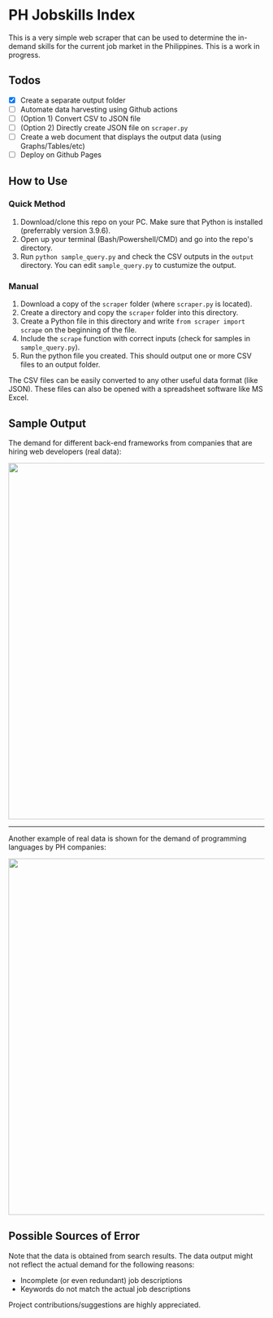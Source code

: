 # PH Jobskills Index

This is a very simple web scraper that can be used to determine the in-demand 
skills for the current job market in the Philippines. This is a work in progress.

## Todos
- [x] Create a separate output folder
- [ ] Automate data harvesting using Github actions
- [ ] (Option 1) Convert CSV to JSON file
- [ ] (Option 2) Directly create JSON file on `scraper.py`
- [ ] Create a web document that displays the output data (using Graphs/Tables/etc)
- [ ] Deploy on Github Pages

## How to Use
### Quick Method
1. Download/clone this repo on your PC. Make sure that Python is installed (preferrably version 3.9.6).
2. Open up your terminal (Bash/Powershell/CMD) and go into the repo's directory.
3. Run `python sample_query.py` and check the CSV outputs in the `output` directory. 
   You can edit `sample_query.py` to custumize the output.

### Manual
1. Download a copy of the `scraper` folder (where `scraper.py` is located).
2. Create a directory and copy the `scraper` folder into this directory.
3. Create a Python file in this directory and write `from scraper import scrape` on the beginning of the file.
4. Include the `scrape` function with correct inputs (check for samples in `sample_query.py`).
5. Run the python file you created. This should output one or more CSV files to an output folder.

The CSV files can be easily converted to any other useful data format (like JSON).
These files can also be opened with a spreadsheet software like MS Excel.
  
## Sample Output
The demand for different back-end frameworks from companies that are
hiring web developers (real data):

<img src='https://user-images.githubusercontent.com/76241888/132360549-f6cbee91-799f-497b-94d7-cbab373b2298.png' width='700px'>

---

Another example of real data is shown for the demand of programming languages by PH companies:

<img src='https://user-images.githubusercontent.com/76241888/132358961-83ab05ec-eac9-4dd6-b1af-c6cdb5364bb4.png' width='700px'>

## Possible Sources of Error
Note that the data is obtained from search results.
The data output might not reflect the actual demand for the following reasons:
- Incomplete (or even redundant) job descriptions
- Keywords do not match the actual job descriptions

Project contributions/suggestions are highly appreciated.
